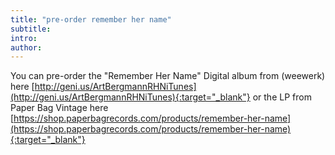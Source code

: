 ```yaml
---
title: "pre-order remember her name"
subtitle:
intro:
author:
---
```

You can pre-order the "Remember Her Name" Digital album from (weewerk) here [http://geni.us/ArtBergmannRHNiTunes](http://geni.us/ArtBergmannRHNiTunes){:target="_blank"} or the LP from Paper Bag Vintage here [https://shop.paperbagrecords.com/products/remember-her-name](https://shop.paperbagrecords.com/products/remember-her-name){:target="_blank"}
